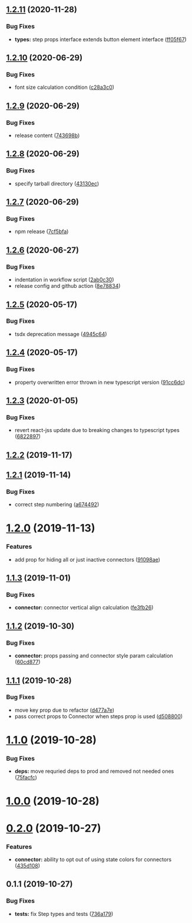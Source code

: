 ## [1.2.11](https://github.com/M0kY/react-form-stepper/compare/v1.2.10...v1.2.11) (2020-11-28)


### Bug Fixes

* **types:** step props interface extends button element interface ([ff05f67](https://github.com/M0kY/react-form-stepper/commit/ff05f6723575664f4a7a2fa8ac0e0289fa05ec59))

## [1.2.10](https://github.com/M0kY/react-form-stepper/compare/v1.2.9...v1.2.10) (2020-06-29)


### Bug Fixes

* font size calculation condition ([c28a3c0](https://github.com/M0kY/react-form-stepper/commit/c28a3c068d3772db6c5dc43a7ed4fb30e96404a3))

## [1.2.9](https://github.com/M0kY/react-form-stepper/compare/v1.2.8...v1.2.9) (2020-06-29)


### Bug Fixes

* release content ([743698b](https://github.com/M0kY/react-form-stepper/commit/743698ba8838041dce0df07716ac908bcd560058))

## [1.2.8](https://github.com/M0kY/react-form-stepper/compare/v1.2.7...v1.2.8) (2020-06-29)


### Bug Fixes

* specify tarball directory ([43130ec](https://github.com/M0kY/react-form-stepper/commit/43130ec9ed2ca2f4fda81e81bda6b6e6d98a2ad7))

## [1.2.7](https://github.com/M0kY/react-form-stepper/compare/v1.2.6...v1.2.7) (2020-06-29)


### Bug Fixes

* npm release ([7cf5bfa](https://github.com/M0kY/react-form-stepper/commit/7cf5bfafabea15f650b21da750c0a4c2065d61c7))

## [1.2.6](https://github.com/M0kY/react-form-stepper/compare/v1.2.5...v1.2.6) (2020-06-27)


### Bug Fixes

* indentation in workflow script ([2ab0c30](https://github.com/M0kY/react-form-stepper/commit/2ab0c30e91ab1bb1c7ffcae42ad08f8fbfa47908))
* release config and github action ([8e78834](https://github.com/M0kY/react-form-stepper/commit/8e7883478885a661455cb29d487fedcdd0f5a6ee))

## [1.2.5](https://github.com/M0kY/react-form-stepper/compare/v1.2.4...v1.2.5) (2020-05-17)


### Bug Fixes

* tsdx deprecation message ([4945c64](https://github.com/M0kY/react-form-stepper/commit/4945c64ab082b777be8374caa03eef5204fd18ed))

## [1.2.4](https://github.com/M0kY/react-form-stepper/compare/v1.2.3...v1.2.4) (2020-05-17)


### Bug Fixes

* property overwritten error thrown in new typescript version ([91cc6dc](https://github.com/M0kY/react-form-stepper/commit/91cc6dc40afc7588cbb67b667eaed33b9936209c))

<a name="1.2.3"></a>
## [1.2.3](https://github.com/M0kY/react-form-stepper/compare/v1.2.2...v1.2.3) (2020-01-05)


### Bug Fixes

* revert react-jss update due to breaking changes to typescript types ([6822897](https://github.com/M0kY/react-form-stepper/commit/6822897))



<a name="1.2.2"></a>
## [1.2.2](https://github.com/M0kY/react-form-stepper/compare/v1.2.1...v1.2.2) (2019-11-17)



<a name="1.2.1"></a>
## [1.2.1](https://github.com/M0kY/react-form-stepper/compare/v1.2.0...v1.2.1) (2019-11-14)


### Bug Fixes

* correct step numbering ([a674492](https://github.com/M0kY/react-form-stepper/commit/a674492))



<a name="1.2.0"></a>
# [1.2.0](https://github.com/M0kY/react-form-stepper/compare/v1.1.3...v1.2.0) (2019-11-13)


### Features

* add prop for hiding all or just inactive connectors ([91098ae](https://github.com/M0kY/react-form-stepper/commit/91098ae))



<a name="1.1.3"></a>
## [1.1.3](https://github.com/M0kY/react-form-stepper/compare/v1.1.2...v1.1.3) (2019-11-01)


### Bug Fixes

* **connector:** connector vertical align calculation ([fe3fb26](https://github.com/M0kY/react-form-stepper/commit/fe3fb26))



<a name="1.1.2"></a>
## [1.1.2](https://github.com/M0kY/react-form-stepper/compare/v1.1.1...v1.1.2) (2019-10-30)


### Bug Fixes

* **connector:** props passing and connector style param calculation ([60cd877](https://github.com/M0kY/react-form-stepper/commit/60cd877))



<a name="1.1.1"></a>
## [1.1.1](https://github.com/M0kY/react-form-stepper/compare/v1.1.0...v1.1.1) (2019-10-28)


### Bug Fixes

* move key prop due to refactor ([d477a7e](https://github.com/M0kY/react-form-stepper/commit/d477a7e))
* pass correct props to Connector when steps prop is used ([d508800](https://github.com/M0kY/react-form-stepper/commit/d508800))



<a name="1.1.0"></a>
# [1.1.0](https://github.com/M0kY/react-form-stepper/compare/v1.0.0...v1.1.0) (2019-10-28)


### Bug Fixes

* **deps:** move requried deps to prod and removed not needed ones ([75facfc](https://github.com/M0kY/react-form-stepper/commit/75facfc))



<a name="1.0.0"></a>
# [1.0.0](https://github.com/M0kY/react-form-stepper/compare/v0.2.0...v1.0.0) (2019-10-28)



<a name="0.2.0"></a>
# [0.2.0](https://github.com/M0kY/react-form-stepper/compare/v0.1.1...v0.2.0) (2019-10-27)


### Features

* **connector:** ability to opt out of using state colors for connectors ([435d108](https://github.com/M0kY/react-form-stepper/commit/435d108))



<a name="0.1.1"></a>
## 0.1.1 (2019-10-27)


### Bug Fixes

* **tests:** fix Step types and tests ([736a179](https://github.com/M0kY/react-form-stepper/commit/736a179))
